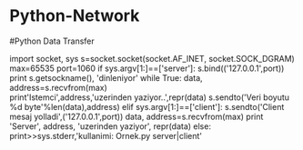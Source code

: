 # Python-Network
#Python Data Transfer


import socket, sys
s=socket.socket(socket.AF_INET, socket.SOCK_DGRAM)
max=65535
port=1060
if sys.argv[1:]==['server']: 
	s.bind(('127.0.0.1',port))
        print s.getsockname(), 'dinleniyor'
        while True:
		data, address=s.recvfrom(max)	
		print'Istemci',address,'uzerinden yaziyor..',repr(data)
		s.sendto('Veri boyutu %d byte'%len(data),address)
elif sys.argv[1:]==['client']:
	s.sendto('Client mesaj yolladi',('127.0.0.1',port))
	data, address=s.recvfrom(max)
	print 'Server', address, 'uzerinden yaziyor', repr(data)
else:
	print>>sys.stderr,'kullanimi: Ornek.py server|client'
